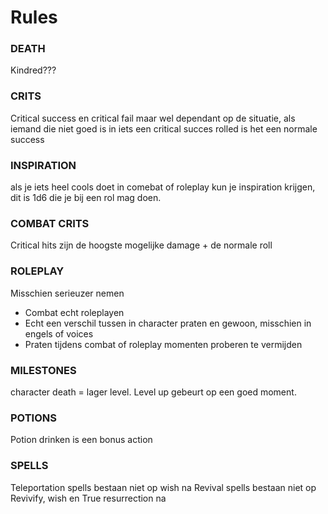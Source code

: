 
# Rules

### DEATH
Kindred???
### CRITS 
Critical success en critical fail maar wel dependant op de situatie, als iemand die niet goed is in iets een critical succes rolled is het een normale success
### INSPIRATION 
als je iets heel cools doet in comebat of roleplay kun je inspiration krijgen, dit is 1d6 die je bij een rol mag doen.
### COMBAT CRITS
Critical hits zijn de hoogste mogelijke damage + de normale roll

### ROLEPLAY
Misschien serieuzer nemen
- Combat echt roleplayen
- Echt een verschil tussen in character praten en gewoon, misschien in engels of voices
- Praten tijdens combat of roleplay momenten proberen te vermijden

### MILESTONES
character death = lager level. 
Level up gebeurt op een goed moment.
  
### POTIONS
Potion drinken is een bonus action

### SPELLS
Teleportation spells bestaan niet op wish na
Revival spells bestaan niet op Revivify, wish en True resurrection na
